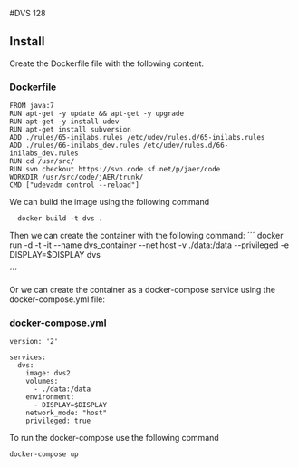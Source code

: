 #DVS 128

## Install


Create the Dockerfile file with the following content.

### Dockerfile

```
FROM java:7
RUN apt-get -y update && apt-get -y upgrade
RUN apt-get -y install udev
RUN apt-get install subversion
ADD ./rules/65-inilabs.rules /etc/udev/rules.d/65-inilabs.rules
ADD ./rules/66-inilabs_dev.rules /etc/udev/rules.d/66-inilabs_dev.rules
RUN cd /usr/src/
RUN svn checkout https://svn.code.sf.net/p/jaer/code
WORKDIR /usr/src/code/jAER/trunk/
CMD ["udevadm control --reload"]
```

We can build the image using the following command

```
  docker build -t dvs .
```



Then we can create the container with the following command:
´´´
docker run -d -t -it --name dvs_container --net host -v ./data:/data --privileged -e DISPLAY=$DISPLAY dvs

´´´

Or we can create the container as a docker-compose service using the docker-compose.yml file:

### docker-compose.yml

```
version: '2'

services:
  dvs:
    image: dvs2
    volumes:
      - ./data:/data
    environment:
      - DISPLAY=$DISPLAY
    network_mode: "host"
    privileged: true

```

To run the docker-compose use the following command

```
docker-compose up
```
